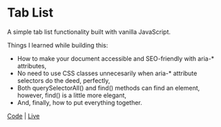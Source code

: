 # Tab List

A simple tab list functionality built with vanilla JavaScript.

Things I learned while building this:

- How to make your document accessible and SEO-friendly with aria-\* attributes,
- No need to use CSS classes unnecesarily when aria-\* attribute selectors do the deed, perfectly,
- Both querySelectorAll() and find() methods can find an element, however, find() is a little more elegant,
- And, finally, how to put everything together.

[Code](https://github.com/abhay-vats/javascript-tab-list) | [Live](https://abhay-vats.github.io/javascript-tab-list)
